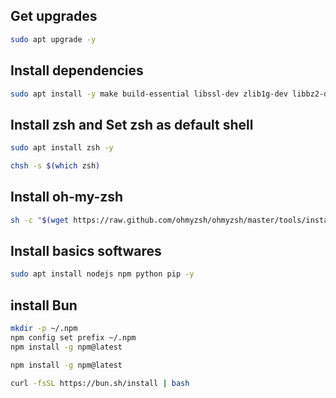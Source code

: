 ## Get upgrades
```bash
sudo apt upgrade -y
```

## Install dependencies
```bash
sudo apt install -y make build-essential libssl-dev zlib1g-dev libbz2-dev libreadline-dev libsqlite3-dev wget curl llvm libncursesw5-dev xz-utils tk-dev libxml2-dev libxmlsec1-dev libffi-dev liblzma-dev procps file git wget unzip
```

## Install zsh and  Set zsh as default shell
```bash
sudo apt install zsh -y
```
```bash
chsh -s $(which zsh)
```

## Install oh-my-zsh
```bash
sh -c "$(wget https://raw.github.com/ohmyzsh/ohmyzsh/master/tools/install.sh -O -)"
```

## Install basics softwares
```bash
sudo apt install nodejs npm python pip -y
```

## install Bun
```bash
mkdir -p ~/.npm
npm config set prefix ~/.npm
npm install -g npm@latest
```
```bash
npm install -g npm@latest
```
```bash
curl -fsSL https://bun.sh/install | bash
```
